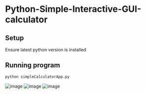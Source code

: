 # Python-Simple-Interactive-GUI-calculator

## Setup

Ensure latest python version is installed


## Running program

```bash
python simpleCalculatorApp.py
```

![image](https://github.com/Keshav-Narula/Calculator-GUI-Python/assets/115445686/08fe263f-6b39-4e1e-8593-87526f8d7b79)
![image](https://github.com/Keshav-Narula/Calculator-GUI-Python/assets/115445686/a1bb7da1-3ab1-4631-8e4f-2fa7e857915a)
![image](https://github.com/Keshav-Narula/Calculator-GUI-Python/assets/115445686/3a58233d-db81-4d9a-94d7-ec2e63ea4b0c)

